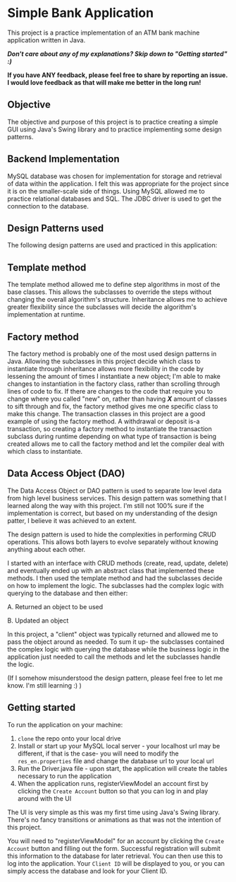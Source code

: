 # Simple Bank Application

This project is a practice implementation of an ATM bank machine application written in Java.

***Don't care about any of my explanations? Skip down to "Getting started" :)***

**If you have ANY feedback, please feel free to share by reporting an issue. I would love feedback as that will make me better in the long run!**

## Objective

The objective and purpose of this project is to practice creating a simple GUI using Java's Swing library 
and to practice implementing some design patterns.

## Backend Implementation

MySQL database was chosen for implementation for storage and retrieval of data within the application. I felt this was appropriate
for the project since it is on the smaller-scale side of things. Using MySQL allowed me to practice relational databases and SQL.
The JDBC driver is used to get the connection to the database.

## Design Patterns used

The following design patterns are used and practiced in this application:

## **Template method**

The template method allowed me to define step algorithms in most of the base classes. 
This allows the subclasses to override the steps without changing the overall algorithm's structure. 
Inheritance allows me to achieve greater flexibility since the subclasses will decide the algorithm's implementation at runtime.

## **Factory method**

The factory method is probably one of the most used design patterns in Java. 
Allowing the subclasses in this project decide which class to instantiate through inheritance allows 
more flexibility in the code by lessening the amount of times I instantiate a new object; I'm able to make changes to
instantiation in the factory class, rather than scrolling through lines of code to fix. 
If there are changes to the code that require you to change where you called "new" on, rather than having ***X*** amount of classes to sift through and fix, 
the factory method gives me one specific class to make this change.
The transaction classes in this project are a good example of using the factory method. A withdrawal or deposit is-a transaction, 
so creating a factory method to instantiate the transaction subclass during runtime depending on what type of transaction is being created allows me to call the factory method and let the compiler deal with which class to instantiate.

## **Data Access Object (DAO)**

The Data Access Object or DAO pattern is used to separate low level data from high level business services.
This design pattern was something that I learned along the way with this project. I'm still not 100% sure if the implementation is correct,
but based on my understanding of the design patter, I believe it was achieved to an extent.

The design pattern is used to hide the complexities in performing CRUD operations. This allows both layers to evolve separately
without knowing anything about each other.

I started with an interface with CRUD methods (create, read, update, delete) and eventually ended up with
an abstract class that implemented these methods. I then used the template method and had the subclasses
decide on how to implement the logic. The subclasses had the complex logic with querying to the database and then either:

A. Returned an object to be used

B. Updated an object

In this project, a "client" object was typically returned and allowed me to pass the object around as needed.
To sum it up- the subclasses contained the complex logic with querying the database while the business logic in the application
just needed to call the methods and let the subclasses handle the logic.

(If I somehow misunderstood the design pattern, please feel free to let me know. I'm still learning :) )

## Getting started

To run the application on your machine:

1. `clone` the repo onto your local drive
2. Install or start up your MySQL local server - your localhost url may be different, if that is the case- you will need to modify the `res_en.properties` file and change the database url to your local url
3. Run the Driver.java file - upon start, the application will create the tables necessary to run the application
4. When the application runs, registerViewModel an account first by clicking the `Create Account` button so that you can log in and play around with the UI

The UI is very simple as this was my first time using Java's Swing library. There's no fancy transitions or animations as that was not the intention of this project.


You will need to "registerViewModel" for an account by clicking the `Create Account` button and filling out the form. 
Successful registration will submit this information to the database for later retrieval. You can then use this to log into the application.
Your `Client ID` will be displayed to you, or you can simply access the database and look for your Client ID.
